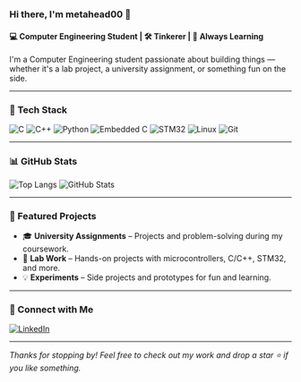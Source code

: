 ### Hi there, I'm metahead00 👋  
#### 💻 Computer Engineering Student | 🛠️ Tinkerer | 🌱 Always Learning

I'm a Computer Engineering student passionate about building things — whether it's a lab project, a university assignment, or something fun on the side.

---

### 🔧 Tech Stack
![C](https://img.shields.io/badge/C-00599C?style=flat&logo=c&logoColor=white)
![C++](https://img.shields.io/badge/C++-00599C?style=flat&logo=c%2B%2B&logoColor=white)
![Python](https://img.shields.io/badge/Python-3776AB?style=flat&logo=python&logoColor=white)
![Embedded C](https://img.shields.io/badge/Embedded%20C-black?style=flat&logo=c&logoColor=white)
![STM32](https://img.shields.io/badge/STM32-03234B?style=flat&logo=stmicroelectronics&logoColor=white)
![Linux](https://img.shields.io/badge/Linux-FCC624?style=flat&logo=linux&logoColor=black)
![Git](https://img.shields.io/badge/Git-F05032?style=flat&logo=git&logoColor=white)

---

### 📊 GitHub Stats
![Top Langs](https://github-readme-stats.vercel.app/api/top-langs/?username=metahead00&layout=compact&hide=Jupyter%20Notebook&theme=tokyonight)
![GitHub Stats](https://github-readme-stats.vercel.app/api?username=metahead00&show_icons=true&theme=tokyonight)

---

### 📌 Featured Projects
- 🎓 **University Assignments** – Projects and problem-solving during my coursework.
- 🧪 **Lab Work** – Hands-on projects with microcontrollers, C/C++, STM32, and more.
- 💡 **Experiments** – Side projects and prototypes for fun and learning.

---

### 🔗 Connect with Me
[![LinkedIn](https://img.shields.io/badge/LinkedIn-0077B5?style=flat&logo=linkedin&logoColor=white)](https://www.linkedin.com/in/melike-besparmak)

---

_Thanks for stopping by! Feel free to check out my work and drop a star ⭐ if you like something._
